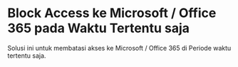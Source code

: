 # Block Access ke Microsoft / Office 365 pada Waktu Tertentu saja

Solusi ini untuk membatasi akses ke Microsoft / Office 365 di Periode waktu tertentu saja.
